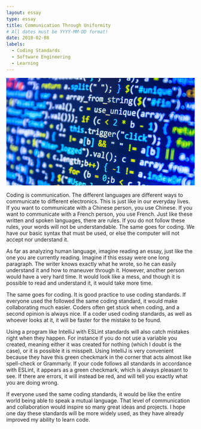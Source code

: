 ```yaml
---
layout: essay
type: essay
title: Communication Through Uniformity
# All dates must be YYYY-MM-DD format!
date: 2018-02-08
labels:
  - Coding Standards
  - Software Engineering
  - Learning
---
```


<img class="ui medium left floated image" src="../images/Software.jpg">

Coding is communication. The different languages are different ways to communicate to different electronics.  This is just like in our everyday lives.  If you want to communicate with a Chinese person, you use Chinese.  If you want to communicate with a French person, you use French.  Just like these written and spoken languages, there are rules.  If you do not follow these rules, your words will not be understandable.  The same goes for coding.  We have our basic syntax that must be used, or else the computer will not accept nor understand it.  

As far as analyzing human language, imagine reading an essay, just like the one you are currently reading.  Imagine if this essay were one long paragraph.  The writer knows exactly what he wrote, so he can easily understand it and how to maneuver through it.  However, another person would have a very hard time.  It would look like a mess, and though it is possible to read and understand it, it would take more time.

The same goes for coding.  It is good practice to use coding standards.  If everyone used the followed the same coding standard, it would make collaborating much easier.  Coders often get stuck when coding, and a second opinion is always nice.  If a coder used coding standards, as well as whoever looks at it, it will be faster for the mistake to be found.  

Using a program like IntelliJ with ESLint standards will also catch mistakes right when they happen.  For instance if you do not use a variable you created, meaning either it was created for nothing (which I doubt is the case), or it is possible it is misspelt. Using IntelliJ is very convenient because they have this green checkmark in the corner that acts almost like spell-check or Grammarly.  If your code follows all standards in accordance with ESLint, it appears as a green checkmark, which is always pleasant to see.  If there are errors, it will instead be red, and will tell you exactly what you are doing wrong.

If everyone used the same coding standards, it would be like the entire world being able to speak a mutual language.  That level of communication and collaboration would inspire so many great ideas and projects.  I hope one day these standards will be more widely used, as they have already improved my ability to learn code.

